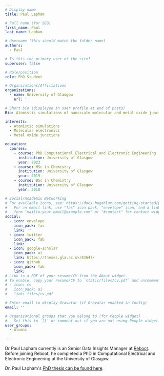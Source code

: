 ```yaml
---
# Display name
title: Paul Lapham

# Full name (for SEO)
first_name: Paul
last_name: Lapham

# Username (this should match the folder name)
authors:
  - Paul

# Is this the primary user of the site?
superuser: false

# Role/position
role: PhD Student

# Organizations/Affiliations
organizations:
  - name: University of Glasgow
    url: ''

# Short bio (displayed in user profile at end of posts)
Bio: Atomistic simulations of nanoscale molecular and metal oxide junctions

interests:
  - Atomistic simulations
  - Molecular electronics
  - Metal oxide junctions

education:
  courses:
    - course: PhD Computational Electrical and Electronic Engineering
      institution: University of Glasgow
      year: 2023
    - course: MSc in Chemistry 
      institution: University of Glasgow
      year: 2019
    - course: BSc in Chemistry 
      institution: University of Glasgow
      year: 2018

# Social/Academic Networking
# For available icons, see: https://docs.hugoblox.com/getting-started/page-builder/#icons
#   For an email link, use "fas" icon pack, "envelope" icon, and a link in the
#   form "mailto:your-email@example.com" or "#contact" for contact widget.
social:
  - icon: envelope
    icon_pack: fas
    link: ''
  - icon: twitter
    icon_pack: fab
    link:
  - icon: google-scholar
    icon_pack: ai
    link: https://theses.gla.ac.uk/83647/
  - icon: github
    icon_pack: fab
    link: 
# Link to a PDF of your resume/CV from the About widget.
# To enable, copy your resume/CV to `static/files/cv.pdf` and uncomment the lines below.
# - icon: cv
#   icon_pack: ai
#   link: files/cv.pdf

# Enter email to display Gravatar (if Gravatar enabled in Config)
email: ''

# Organizational groups that you belong to (for People widget)
#   Set this to `[]` or comment out if you are not using People widget.
user_groups:
  - Alumni
  
---
```


Dr Paul Lapham currently is an Senior Data Insights Manager at [Reboot](https://www.rebootonline.com/). Before joining Reboot, he completed a PhD in Computational Electrical and Electronic Engineering at the University of Glasgow. 

Dr. Paul Lapham's [PhD thesis can be found here](https://theses.gla.ac.uk/83647/).
